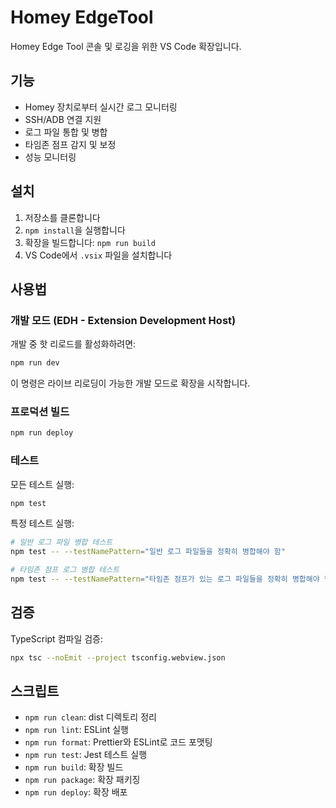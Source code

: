 # Homey EdgeTool

Homey Edge Tool 콘솔 및 로깅을 위한 VS Code 확장입니다.

## 기능

- Homey 장치로부터 실시간 로그 모니터링
- SSH/ADB 연결 지원
- 로그 파일 통합 및 병합
- 타임존 점프 감지 및 보정
- 성능 모니터링

## 설치

1. 저장소를 클론합니다
2. `npm install`을 실행합니다
3. 확장을 빌드합니다: `npm run build`
4. VS Code에서 `.vsix` 파일을 설치합니다

## 사용법

### 개발 모드 (EDH - Extension Development Host)

개발 중 핫 리로드를 활성화하려면:

```bash
npm run dev
```

이 명령은 라이브 리로딩이 가능한 개발 모드로 확장을 시작합니다.

### 프로덕션 빌드

```bash
npm run deploy
```

### 테스트

모든 테스트 실행:

```bash
npm test
```

특정 테스트 실행:

```bash
# 일반 로그 파일 병합 테스트
npm test -- --testNamePattern="일반 로그 파일들을 정확히 병합해야 함"

# 타임존 점프 로그 병합 테스트
npm test -- --testNamePattern="타임존 점프가 있는 로그 파일들을 정확히 병합해야 함"
```

## 검증

TypeScript 컴파일 검증:

```bash
npx tsc --noEmit --project tsconfig.webview.json
```

## 스크립트

- `npm run clean`: dist 디렉토리 정리
- `npm run lint`: ESLint 실행
- `npm run format`: Prettier와 ESLint로 코드 포맷팅
- `npm run test`: Jest 테스트 실행
- `npm run build`: 확장 빌드
- `npm run package`: 확장 패키징
- `npm run deploy`: 확장 배포

